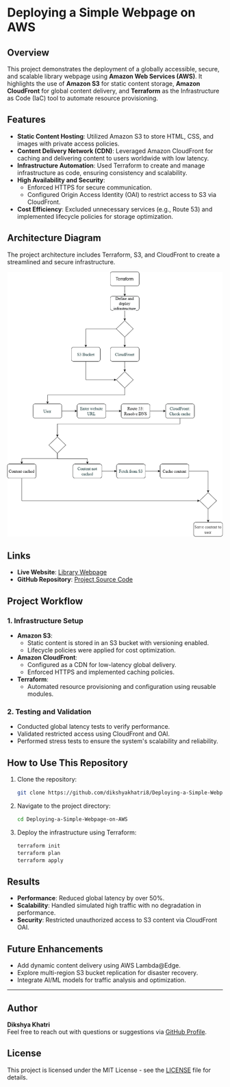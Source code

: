 # Deploying a Simple Webpage on AWS

## Overview

This project demonstrates the deployment of a globally accessible, secure, and scalable library webpage using **Amazon Web Services (AWS)**. It highlights the use of **Amazon S3** for static content storage, **Amazon CloudFront** for global content delivery, and **Terraform** as the Infrastructure as Code (IaC) tool to automate resource provisioning.

## Features

- **Static Content Hosting**: Utilized Amazon S3 to store HTML, CSS, and images with private access policies.
- **Content Delivery Network (CDN)**: Leveraged Amazon CloudFront for caching and delivering content to users worldwide with low latency.
- **Infrastructure Automation**: Used Terraform to create and manage infrastructure as code, ensuring consistency and scalability.
- **High Availability and Security**:
  - Enforced HTTPS for secure communication.
  - Configured Origin Access Identity (OAI) to restrict access to S3 via CloudFront.
- **Cost Efficiency**: Excluded unnecessary services (e.g., Route 53) and implemented lifecycle policies for storage optimization.

## Architecture Diagram

The project architecture includes Terraform, S3, and CloudFront to create a streamlined and secure infrastructure.

![Architecture Diagram](https://github.com/dikshyakhatri8/Deploying-a-Simple-Webpage-on-AWS/blob/main/Architecture-Diagram/cloud-programming-diagram.png)

## Links

- **Live Website**: [Library Webpage](https://d24pwuzv300krp.cloudfront.net/)
- **GitHub Repository**: [Project Source Code](https://github.com/dikshyakhatri8/Deploying-a-Simple-Webpage-on-AWS)

## Project Workflow

### 1. Infrastructure Setup
- **Amazon S3**:
  - Static content is stored in an S3 bucket with versioning enabled.
  - Lifecycle policies were applied for cost optimization.
- **Amazon CloudFront**:
  - Configured as a CDN for low-latency global delivery.
  - Enforced HTTPS and implemented caching policies.
- **Terraform**:
  - Automated resource provisioning and configuration using reusable modules.

### 2. Testing and Validation
- Conducted global latency tests to verify performance.
- Validated restricted access using CloudFront and OAI.
- Performed stress tests to ensure the system's scalability and reliability.

## How to Use This Repository

1. Clone the repository:
   ```bash
   git clone https://github.com/dikshyakhatri8/Deploying-a-Simple-Webpage-on-AWS.git
   ```
2. Navigate to the project directory:
   ```bash
   cd Deploying-a-Simple-Webpage-on-AWS
   ```
3. Deploy the infrastructure using Terraform:
   ```bash
   terraform init
   terraform plan
   terraform apply
   ```

## Results

- **Performance**: Reduced global latency by over 50%.
- **Scalability**: Handled simulated high traffic with no degradation in performance.
- **Security**: Restricted unauthorized access to S3 content via CloudFront OAI.

## Future Enhancements

- Add dynamic content delivery using AWS Lambda@Edge.
- Explore multi-region S3 bucket replication for disaster recovery.
- Integrate AI/ML models for traffic analysis and optimization.

---

## Author

**Dikshya Khatri**  
Feel free to reach out with questions or suggestions via [GitHub Profile](https://github.com/dikshyakhatri8).

## License

This project is licensed under the MIT License - see the [LICENSE](LICENSE) file for details.
